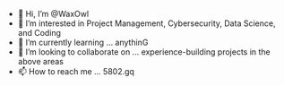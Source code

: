 - 👋 Hi, I’m @WaxOwl
- 👀 I’m interested in Project Management, Cybersecurity, Data Science, and Coding
- 🌱 I’m currently learning ... anythinG
- 💞️ I’m looking to collaborate on ... experience-building projects in the above areas
- 📫 How to reach me ... 5802.gq

<!---
WaxOwl/WaxOwl is a ✨ special ✨ repository because its `README.md` (this file) appears on your GitHub profile.
You can click the Preview link to take a look at your changes.
--->
